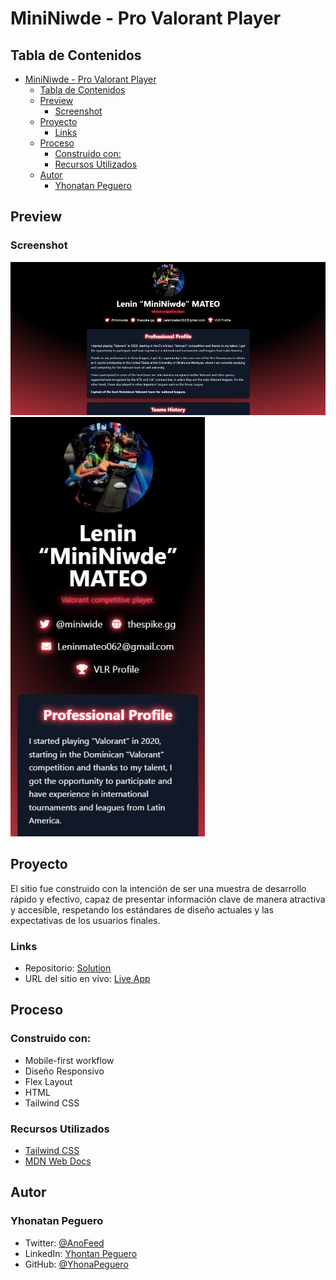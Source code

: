 # MiniNiwde - Pro Valorant Player

## Tabla de Contenidos
- [MiniNiwde - Pro Valorant Player](#mininiwde---pro-valorant-player)
  - [Tabla de Contenidos](#tabla-de-contenidos)
  - [Preview](#preview)
    - [Screenshot](#screenshot)
  - [Proyecto](#proyecto)
    - [Links](#links)
  - [Proceso](#proceso)
    - [Construido con:](#construido-con)
    - [Recursos Utilizados](#recursos-utilizados)
  - [Autor](#autor)
    - [Yhonatan Peguero](#yhonatan-peguero)

## Preview

### Screenshot

![Vista de escritorio](./assets/desktop.webp)
![Vista móvil](./assets/mobile.webp)

## Proyecto

El sitio fue construido con la intención de ser una muestra de desarrollo rápido y efectivo, capaz de presentar información clave de manera atractiva y accesible, respetando los estándares de diseño actuales y las expectativas de los usuarios finales.

### Links

- Repositorio: [Solution](https://github.com/YhonaPeguero/MiniNwide-website)
- URL del sitio en vivo: [Live App](https://mininwide-websitecv.netlify.app/)

## Proceso

### Construido con:

- Mobile-first workflow
- Diseño Responsivo
- Flex Layout
- HTML
- Tailwind CSS

### Recursos Utilizados

- [Tailwind CSS](https://tailwindcss.com/docs/)
- [MDN Web Docs](https://developer.mozilla.org/es/docs/Web)

## Autor

### Yhonatan Peguero

- Twitter: [@AnoFeed](https://twitter.com/AnoFeed)
- LinkedIn: [Yhontan Peguero](https://www.linkedin.com/in/yhonatan-peguero/)
- GitHub: [@YhonaPeguero](https://github.com/YhonaPeguero)
